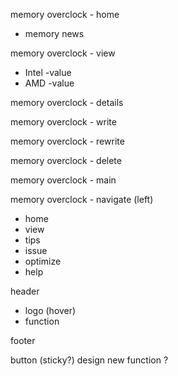 memory overclock - home
* memory news

memory overclock - view
* Intel
-value
* AMD
-value

memory overclock - details

memory overclock - write

memory overclock - rewrite

memory overclock - delete

memory overclock - main

memory overclock - navigate (left)
* home
* view
* tips
* issue
* optimize
* help

header
* logo (hover)
* function

footer

button (sticky?)
design
new function
?